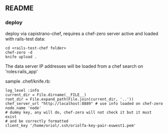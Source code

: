 ## README

### deploy

deploy via capistrano-chef, requires a chef-zero server active and loaded with
rails-test data:

```
cd <rails-test-chef folder>
chef-zero -d
knife upload .
```

The data server IP addresses will be loaded from a chef search on
'roles:rails_app'

sample .chef/knife.rb:

```
log_level :info
current_dir = File.dirname(__FILE__)
root_dir = File.expand_path(File.join(current_dir, '..'))
chef_server_url "http://localhost:8889" # use info loaded on chef-zero
node_name 'node'
# dummy key, any will do, chef-zero will not check it but it must exist
# and be correctly formatted
client_key '/home/oriol/.ssh/oriolfa-key-pair-euwest1.pem'
```
